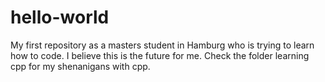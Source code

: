 # hello-world
My first repository
as a masters student in Hamburg who is trying to learn how to code. I believe this is the future for me.
Check the folder learning cpp for my shenanigans with cpp.
